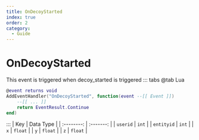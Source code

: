 ```yaml
---
title: OnDecoyStarted
index: true
order: 2
category:
  - Guide
---
```


# OnDecoyStarted
This event is triggered when decoy_started is triggered
::: tabs
@tab Lua
```lua
@event returns void
AddEventHandler("OnDecoyStarted", function(event --[[ Event ]])
    --[[ ... ]]
    return EventResult.Continue
end)
```

:::
|     Key    | Data Type |
| :--------: | :-------: |
|  `userid`  |   `int`   |
| `entityid` |   `int`   |
|     `x`    |  `float`  |
|     `y`    |  `float`  |
|     `z`    |  `float`  |
